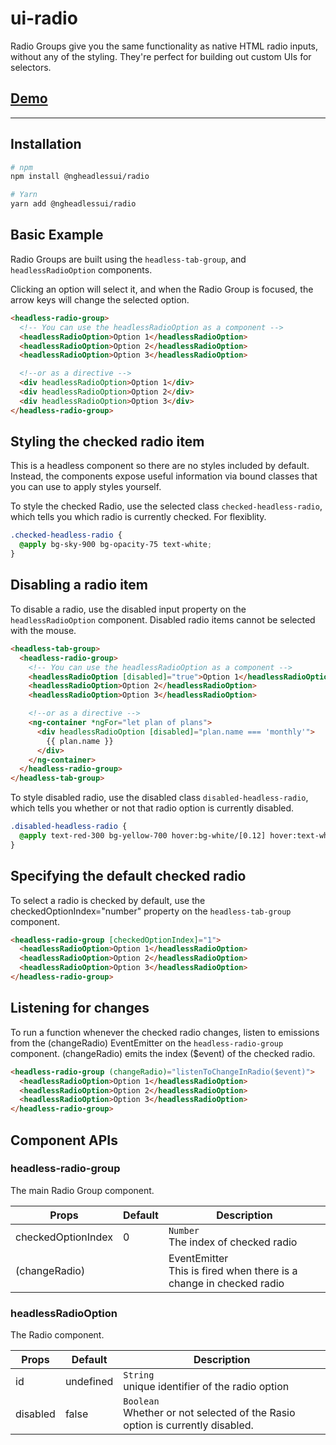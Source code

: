 # ui-radio

Radio Groups give you the same functionality as native HTML radio inputs, without any of the styling. They're perfect for building out custom UIs for selectors.

## [Demo](https://stackblitz.com/edit/ngheadless-radio-demo)

---

## Installation

```bash
# npm
npm install @ngheadlessui/radio

# Yarn
yarn add @ngheadlessui/radio
```

## Basic Example

Radio Groups are built using the `headless-tab-group`, and `headlessRadioOption` components.

Clicking an option will select it, and when the Radio Group is focused, the arrow keys will change the selected option.

```html
<headless-radio-group>
  <!-- You can use the headlessRadioOption as a component -->
  <headlessRadioOption>Option 1</headlessRadioOption>
  <headlessRadioOption>Option 2</headlessRadioOption>
  <headlessRadioOption>Option 3</headlessRadioOption>

  <!--or as a directive -->
  <div headlessRadioOption>Option 1</div>
  <div headlessRadioOption>Option 2</div>
  <div headlessRadioOption>Option 3</div>
</headless-radio-group>
```

## Styling the checked radio item

This is a headless component so there are no styles included by default. Instead, the components expose useful information via bound classes that you can use to apply styles yourself.

To style the checked Radio, use the selected class `checked-headless-radio`, which tells you which radio is currently checked. For flexiblity.

```scss
.checked-headless-radio {
  @apply bg-sky-900 bg-opacity-75 text-white;
}
```

## Disabling a radio item

To disable a radio, use the disabled input property on the `headlessRadioOption` component. Disabled radio items cannot be selected with the mouse.

```html
<headless-tab-group>
  <headless-radio-group>
    <!-- You can use the headlessRadioOption as a component -->
    <headlessRadioOption [disabled]="true">Option 1</headlessRadioOption>
    <headlessRadioOption>Option 2</headlessRadioOption>
    <headlessRadioOption>Option 3</headlessRadioOption>

    <!--or as a directive -->
    <ng-container *ngFor="let plan of plans">
      <div headlessRadioOption [disabled]="plan.name === 'monthly'">
        {{ plan.name }}
      </div>
    </ng-container>
  </headless-radio-group>
</headless-tab-group>
```

To style disabled radio, use the disabled class `disabled-headless-radio`,
which tells you whether or not that radio option is currently disabled.

```scss
.disabled-headless-radio {
  @apply text-red-300 bg-yellow-700 hover:bg-white/[0.12] hover:text-white;
}
```

## Specifying the default checked radio

To select a radio is checked by default, use the checkedOptionIndex="number" property on the `headless-tab-group` component.

```html
<headless-radio-group [checkedOptionIndex]="1">
  <headlessRadioOption>Option 1</headlessRadioOption>
  <headlessRadioOption>Option 2</headlessRadioOption>
  <headlessRadioOption>Option 3</headlessRadioOption>
</headless-radio-group>
```

## Listening for changes

To run a function whenever the checked radio changes, listen to emissions from the (changeRadio) EventEmitter on the `headless-radio-group` component. (changeRadio) emits the index ($event) of the checked radio.

```html
<headless-radio-group (changeRadio)="listenToChangeInRadio($event)">
  <headlessRadioOption>Option 1</headlessRadioOption>
  <headlessRadioOption>Option 2</headlessRadioOption>
  <headlessRadioOption>Option 3</headlessRadioOption>
</headless-radio-group>
```

## Component APIs

### headless-radio-group

The main Radio Group component.

| Props              | Default | Description                                                                       |
| ------------------ | ------- | --------------------------------------------------------------------------------- |
| checkedOptionIndex | 0       | `Number` <br/> The index of checked radio                                         |
| (changeRadio)      |         | EventEmitter<number> <br /> This is fired when there is a change in checked radio |

### headlessRadioOption

The Radio component.

| Props    | Default   | Description                                                                        |
| -------- | --------- | ---------------------------------------------------------------------------------- |
| id       | undefined | `String` <br/> unique identifier of the radio option                               |
| disabled | false     | `Boolean` <br/> Whether or not selected of the Rasio option is currently disabled. |
